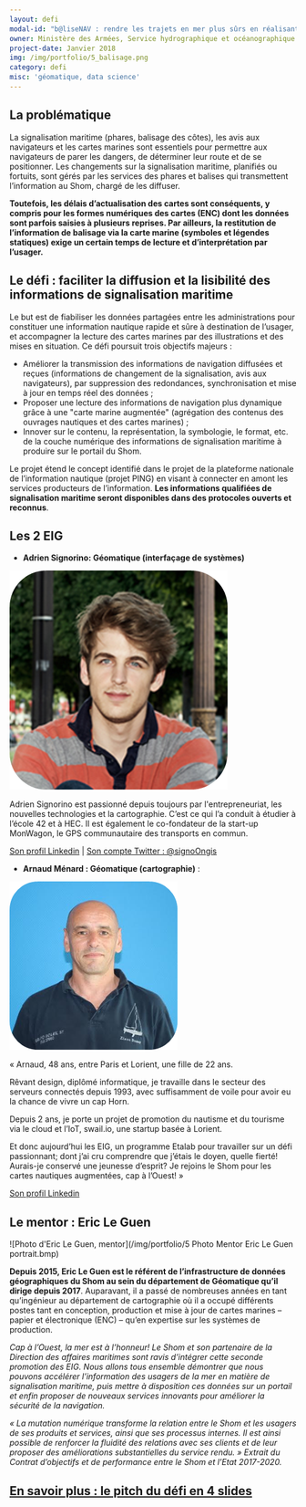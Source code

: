 ```yaml
---
layout: defi
modal-id: "b@liseNAV : rendre les trajets en mer plus sûrs en réalisant une carte marine augmentée"
owner: Ministère des Armées, Service hydrographique et océanographique de la Marine (Shom)
project-date: Janvier 2018
img: /img/portfolio/5_balisage.png
category: defi
misc: 'géomatique, data science'
---
```

## La problématique

La signalisation maritime (phares, balisage des côtes), les avis aux
navigateurs et les cartes marines sont essentiels pour permettre aux
navigateurs de parer les dangers, de déterminer leur route et de se
positionner. Les changements sur la signalisation maritime, planifiés
ou fortuits, sont gérés par les services des phares et balises qui
transmettent l’information au Shom, chargé de les diffuser.

**Toutefois, les délais d’actualisation des cartes sont conséquents, y
compris pour les formes numériques des cartes (ENC) dont les données
sont parfois saisies à plusieurs reprises. Par ailleurs, la
restitution de l’information de balisage via la carte marine (symboles
et légendes statiques) exige un certain temps de lecture et
d’interprétation par l’usager.**

## Le défi : faciliter la diffusion et la lisibilité des informations de signalisation maritime

Le but est de fiabiliser les données partagées entre les
administrations pour constituer une information nautique rapide et
sûre à destination de l’usager, et accompagner la lecture des cartes
marines par des illustrations et des mises en situation. Ce défi
poursuit trois objectifs majeurs :

* Améliorer la transmission des informations de navigation diffusées
  et reçues (informations de changement de la signalisation, avis aux
  navigateurs), par suppression des redondances, synchronisation et
  mise à jour en temps réel des données ;
* Proposer une lecture des informations de navigation plus dynamique
  grâce à une "carte marine augmentée" (agrégation des contenus des
  ouvrages nautiques et des cartes marines) ;
* Innover sur le contenu, la représentation, la symbologie, le format,
  etc. de la couche numérique des informations de signalisation
  maritime à produire sur le portail du Shom.

Le projet étend le concept identifié dans le projet de la plateforme
nationale de l’information nautique (projet PING) en visant à
connecter en amont les services producteurs de l’information. **Les
informations qualifiées de signalisation maritime seront disponibles
dans des protocoles ouverts et reconnus**.

## Les 2 EIG

* **Adrien Signorino: Géomatique (interfaçage de systèmes)**

![Photo d'Adrien Signorino](/img/portfolio/AdrienSignorino.png)

Adrien Signorino est passionné depuis toujours par l'entrepreneuriat,
les nouvelles technologies et la cartographie. C’est ce qui l’a
conduit à étudier à l’école 42 et à HEC. Il est également le
co-fondateur de la start-up MonWagon, le GPS communautaire des
transports en commun.

[Son profil Linkedin](https://www.linkedin.com/in/signo/) | [Son compte Twitter : @signoOngis](https://www.twitter.com/signoOngis)

* **Arnaud Ménard : Géomatique (cartographie)** : 

![Photo d'Arnaud Ménard](/img/portfolio/ArnaudMenard.png)

« Arnaud, 48 ans, entre Paris et Lorient, une fille de 22 ans.

Rêvant design, diplômé informatique, je travaille dans le secteur des
serveurs connectés depuis 1993, avec suffisamment de voile pour avoir
eu la chance de vivre un cap Horn.

Depuis 2 ans, je porte un projet de promotion du nautisme et du
tourisme via le cloud et l’IoT, swail.io, une startup basée à Lorient.

Et donc aujourd’hui les EIG, un programme Etalab pour travailler sur
un défi passionnant; dont j’ai cru comprendre que j’étais le doyen,
quelle fierté! Aurais-je conservé une jeunesse d’esprit? Je rejoins le
Shom pour les cartes nautiques augmentées, cap à l’Ouest!  »

[Son profil Linkedin](https://www.linkedin.com/in/arnaudmenard/)

## Le mentor : Eric Le Guen

![Photo d'Eric Le Guen, mentor](/img/portfolio/5 Photo Mentor Eric Le Guen portrait.bmp)

**Depuis 2015, Eric Le Guen est le référent de l’infrastructure de
données géographiques du Shom au sein du département de Géomatique
qu’il dirige depuis 2017**. Auparavant, il a passé de nombreuses
années en tant qu’ingénieur au département de cartographie où il a
occupé différents postes tant en conception, production et mise à jour
de cartes marines – papier et électronique (ENC) – qu’en expertise sur
les systèmes de production.

*Cap à l’Ouest, la mer est à l’honneur! Le Shom et son partenaire de
la Direction des affaires maritimes sont ravis d’intégrer cette
seconde promotion des EIG.  Nous allons tous ensemble démontrer que
nous pouvons accélérer l’information des usagers de la mer en matière
de signalisation maritime, puis mettre à disposition ces données sur
un portail et enfin proposer de nouveaux services innovants pour
améliorer la sécurité de la navigation.*

*« La mutation numérique transforme la relation entre le Shom et les
usagers de ses produits et services, ainsi que ses processus internes.
Il est ainsi possible de renforcer la fluidité des relations avec ses
clients et de leur proposer des améliorations substantielles du
service rendu. » Extrait du Contrat d’objectifs et de performance
entre le Shom et l’Etat 2017-2020.*

## [En savoir plus : le pitch du défi en 4 slides](https://www.slideshare.net/secret/CBLNQtwkZswtT)
